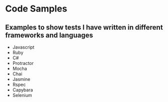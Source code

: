 # Code Samples

## Examples to show tests I have written in different frameworks and languages

- Javascript
- Ruby
- C#
- Protractor 
- Mocha
- Chai 
- Jasmine 
- Rspec
- Capybara
- Selenium
